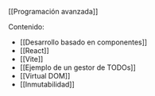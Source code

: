 [[Programación avanzada]]

Contenido:
+ [[Desarrollo basado en componentes]]
+ [[React]]
+ [[Vite]]
+ [[Ejemplo de un gestor de TODOs]]
+ [[Virtual DOM]]
+ [[Inmutabilidad]]
